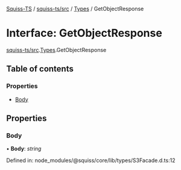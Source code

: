 [Squiss-TS](../README.md) / [squiss-ts/src](../modules/squiss_ts_src.md) / [Types](../modules/squiss_ts_src.types.md) / GetObjectResponse

# Interface: GetObjectResponse

[squiss-ts/src](../modules/squiss_ts_src.md).[Types](../modules/squiss_ts_src.types.md).GetObjectResponse

## Table of contents

### Properties

- [Body](squiss_ts_src.types.getobjectresponse.md#body)

## Properties

### Body

• **Body**: *string*

Defined in: node_modules/@squiss/core/lib/types/S3Facade.d.ts:12
